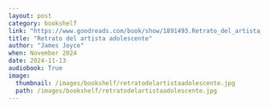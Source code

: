 ```yaml
---
layout: post
category: bookshelf
link: "https://www.goodreads.com/book/show/1891493.Retrato_del_artista_adolescente"
title: "Retrato del artista adolescente"
author: "James Joyce"
when: November 2024
date: 2024-11-13
audiobook: True
image:
  thumbnail: /images/bookshelf/retratodelartistaadolescente.jpg
  path: /images/bookshelf/retratodelartistaadolescente.jpg
---
```

